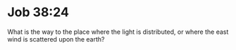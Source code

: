 # Job 38:24

What is the way to the place where the light is distributed, or where the east wind is scattered upon the earth?
